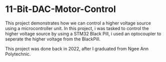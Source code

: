 # 11-Bit-DAC-Motor-Control
This project demonstrates how we can control a higher voltage source using a microcontroller unit. 
In this project, i was tasked to control the higher voltage source by using a STM32 Black Pill, i used an optocoupler to seperate the higher voltage from the BlackPill.

This project was done back in 2022, after I graduated from Ngee Ann Polytechnic.
